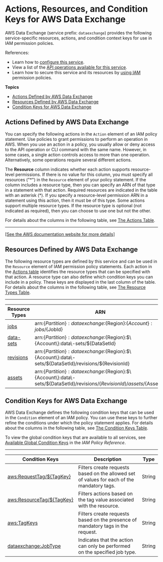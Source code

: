 # Actions, Resources, and Condition Keys for AWS Data Exchange<a name="list_awsdataexchange"></a>

AWS Data Exchange \(service prefix: `dataexchange`\) provides the following service\-specific resources, actions, and condition context keys for use in IAM permission policies\.

References:
+ Learn how to [configure this service](https://docs.aws.amazon.com/data-exchange/latest/userguide/)\.
+ View a list of the [API operations available for this service](https://docs.aws.amazon.com/data-exchange/latest/apireference/)\.
+ Learn how to secure this service and its resources by [using IAM](https://docs.aws.amazon.com/data-exchange/latest/userguide/auth-access.html) permission policies\.

**Topics**
+ [Actions Defined by AWS Data Exchange](#awsdataexchange-actions-as-permissions)
+ [Resources Defined by AWS Data Exchange](#awsdataexchange-resources-for-iam-policies)
+ [Condition Keys for AWS Data Exchange](#awsdataexchange-policy-keys)

## Actions Defined by AWS Data Exchange<a name="awsdataexchange-actions-as-permissions"></a>

You can specify the following actions in the `Action` element of an IAM policy statement\. Use policies to grant permissions to perform an operation in AWS\. When you use an action in a policy, you usually allow or deny access to the API operation or CLI command with the same name\. However, in some cases, a single action controls access to more than one operation\. Alternatively, some operations require several different actions\.

The **Resource** column indicates whether each action supports resource\-level permissions\. If there is no value for this column, you must specify all resources \("\*"\) in the `Resource` element of your policy statement\. If the column includes a resource type, then you can specify an ARN of that type in a statement with that action\. Required resources are indicated in the table with an asterisk \(\*\)\. If you specify a resource\-level permission ARN in a statement using this action, then it must be of this type\. Some actions support multiple resource types\. If the resource type is optional \(not indicated as required\), then you can choose to use one but not the other\.

For details about the columns in the following table, see [The Actions Table](reference_policies_actions-resources-contextkeys.md#actions_table)\.


****  
[\[See the AWS documentation website for more details\]](http://docs.aws.amazon.com/IAM/latest/UserGuide/list_awsdataexchange.html)

## Resources Defined by AWS Data Exchange<a name="awsdataexchange-resources-for-iam-policies"></a>

The following resource types are defined by this service and can be used in the `Resource` element of IAM permission policy statements\. Each action in the [Actions table](#awsdataexchange-actions-as-permissions) identifies the resource types that can be specified with that action\. A resource type can also define which condition keys you can include in a policy\. These keys are displayed in the last column of the table\. For details about the columns in the following table, see [The Resource Types Table](reference_policies_actions-resources-contextkeys.md#resources_table)\.


****  

| Resource Types | ARN | Condition Keys | 
| --- | --- | --- | 
|   [ jobs ](https://docs.aws.amazon.com/data-exchange/latest/userguide/jobs.html)  |  arn:$\{Partition\}:dataexchange:$\{Region\}:$\{Account\}:jobs/$\{JobId\}  |   [ dataexchange:JobType ](#awsdataexchange-dataexchange_JobType)   | 
|   [ data\-sets ](https://docs.aws.amazon.com/data-exchange/latest/userguide/data-sets.html)  |  arn:$\{Partition\}:dataexchange:$\{Region\}:$\{Account\}:data\-sets/$\{DataSetId\}  |  | 
|   [ revisions ](https://docs.aws.amazon.com/data-exchange/latest/userguide/data-sets.html#revisions)  |  arn:$\{Partition\}:dataexchange:$\{Region\}:$\{Account\}:data\-sets/$\{DataSetId\}/revisions/$\{RevisionId\}  |  | 
|   [ assets ](https://docs.aws.amazon.com/data-exchange/latest/userguide/data-sets.html#assets)  |  arn:$\{Partition\}:dataexchange:$\{Region\}:$\{Account\}:data\-sets/$\{DataSetId\}/revisions/$\{RevisionId\}/assets/$\{AssetId\}  |  | 

## Condition Keys for AWS Data Exchange<a name="awsdataexchange-policy-keys"></a>

AWS Data Exchange defines the following condition keys that can be used in the `Condition` element of an IAM policy\. You can use these keys to further refine the conditions under which the policy statement applies\. For details about the columns in the following table, see [The Condition Keys Table](reference_policies_actions-resources-contextkeys.md#context_keys_table)\.

To view the global condition keys that are available to all services, see [Available Global Condition Keys](reference_policies_condition-keys.html#AvailableKeys) in the *IAM Policy Reference*\.


****  

| Condition Keys | Description | Type | 
| --- | --- | --- | 
|   [ aws:RequestTag/$\{TagKey\} ](https://docs.aws.amazon.com/IAM/latest/UserGuide/reference_policies_condition-keys.html#condition-keys-globally-available)  | Filters create requests based on the allowed set of values for each of the mandatory tags\. | String | 
|   [ aws:ResourceTag/$\{TagKey\} ](https://docs.aws.amazon.com/IAM/latest/UserGuide/reference_policies_condition-keys.html#condition-keys-globally-available)  | Filters actions based on the tag value associated with the resource\. | String | 
|   [ aws:TagKeys ](https://docs.aws.amazon.com/IAM/latest/UserGuide/reference_policies_condition-keys.html#condition-keys-globally-available)  | Filters create requests based on the presence of mandatory tags in the request\. | String | 
|   [ dataexchange:JobType ](https://docs.aws.amazon.com/data-exchange/latest/userguide/access-control.html)  | Indicates that the action can only be performed on the specified job type\. | String | 